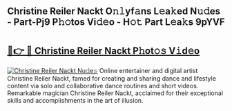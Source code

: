 ## Christine Reiler Nackt O𝚗𝚕yf𝚊ns L𝚎a𝚔ed N𝚞𝚍es - Part-Pj9 P𝚑𝚘tos Vi𝚍𝚎o - H𝚘𝚝 Part L𝚎a𝚔s 9pYVF

# <h2><a href="http://kf5fok.oniu.top/?m=Christine+Reiler+Nackt">🔗👉 🔴 Christine Reiler Nackt P𝚑ot𝚘𝚜 V𝚒d𝚎o</a></h2>

[![Christine Reiler Nackt Nu𝚍e𝚜](https://i.imgur.com/0qMVB7G.gif)](http://kf5fok.oniu.top/?m=Christine+Reiler+Nackt)
Online entertainer and digital artist Christine Reiler Nackt, famed for creating and sharing dance and lifestyle content via solo and collaborative dance routines and short videos. Remarkable magician Christine Reiler Nackt, acclaimed for their exceptional skills and accomplishments in the art of illusion.  

